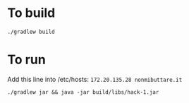 # To build
```
./gradlew build
```

# To run
Add this line into /etc/hosts: `172.20.135.28 nonmibuttare.it`
```
./gradlew jar && java -jar build/libs/hack-1.jar
```